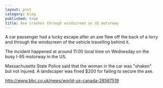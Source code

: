 ```yaml
---
layout: post
category: blog
published: true
title: Axe crashes through windscreen on US motorway
---
```


A car passenger had a lucky escape after an axe flew off the back of a lorry and through the windscreen of the vehicle travelling behind it. 

The incident happened at around 11:00 local time on Wednesday on the busy I-95 motorway in the US. 

Massachusetts State Police said that the woman in the car was "shaken" but not injured. A landscaper was fined $200 for failing to secure the axe.   


http://www.bbc.co.uk/news/world-us-canada-28587519
